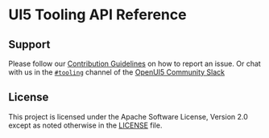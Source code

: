 # UI5 Tooling API Reference

## Support
Please follow our [Contribution Guidelines](https://github.com/SAP/ui5-tooling/blob/main/CONTRIBUTING.md#report-an-issue) on how to report an issue. Or chat with us in the [`#tooling`](https://openui5.slack.com/archives/C0A7QFN6B) channel of the [OpenUI5 Community Slack](https://ui5-slack-invite.cfapps.eu10.hana.ondemand.com)

## License
This project is licensed under the Apache Software License, Version 2.0 except as noted otherwise in the [LICENSE](https://github.com/SAP/ui5-tooling/blob/main/LICENSE.txt) file.
